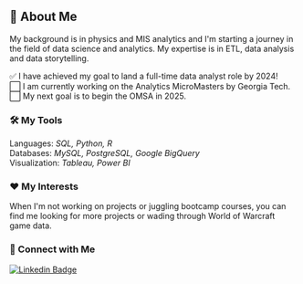 
<!--
**kuehbiko/kuehbiko** is a ✨ _special_ ✨ repository because its `README.md` (this file) appears on your GitHub profile.

Here are some ideas to get you started:

- 🔭 I’m currently working on ...
- 🌱 I’m currently learning ...
- 👯 I’m looking to collaborate on ...
- 🤔 I’m looking for help with ...
- 💬 Ask me about ...
- 📫 How to reach me: ...
- 😄 Pronouns: ...
- ⚡ Fun fact: ...
-->
## 🙋 About Me
My background is in physics and MIS analytics and I'm starting a journey in the field of data science and analytics. My expertise is in ETL, data analysis and data storytelling. 

✅ I have achieved my goal to land a full-time data analyst role by 2024! \
⬜ I am currently working on the Analytics MicroMasters by Georgia Tech. \
⬜ My next goal is to begin the OMSA in 2025.


### 🛠️ My Tools
Languages: *SQL, Python, R* \
Databases: *MySQL, PostgreSQL, Google BigQuery* \
Visualization: *Tableau, Power BI*

### ❤️ My Interests
When I'm not working on projects or juggling bootcamp courses, you can find me looking for more projects or wading through World of Warcraft game data.

### 👋 Connect with Me
[![Linkedin Badge](https://img.shields.io/badge/-LinkedIn-blue?style=for-the-badge&logo=Linkedin&logoColor=white&link=https://www.linkedin.com/in/elizabethlimse)](https://www.linkedin.com/in/elizabethlimse) 
<!--
[![Tableau Badge](http://img.shields.io/badge/-Tableau-orange?style=for-the-badge&logo=tableau&logoColor=white&link=https://public.tableau.com/profile/kuebiko/)](https://public.tableau.com/profile/kuebiko/) 
[![Github Badge](http://img.shields.io/badge/-Github-black?style=for-the-badge&logo=github&link=https://github.com/kuehbiko/)](https://github.com/kuehbiko) 
[![Kaggle Badge](https://img.shields.io/badge/-Kaggle-blue?style=for-the-badge&logo=kaggle&logoColor=white&link=https://www.kaggle.com/kuebiko)](https://www.kaggle.com/kuebiko)
maybe can put stackoverflow or blog badges next time. discord? 
[![Github Badge](http://img.shields.io/badge/-Dagshub-brown?style=for-the-badge&logo=github&link=https://dagshub.com/kuehbiko/)](https://dagshub.com/kuehbiko)
-->

